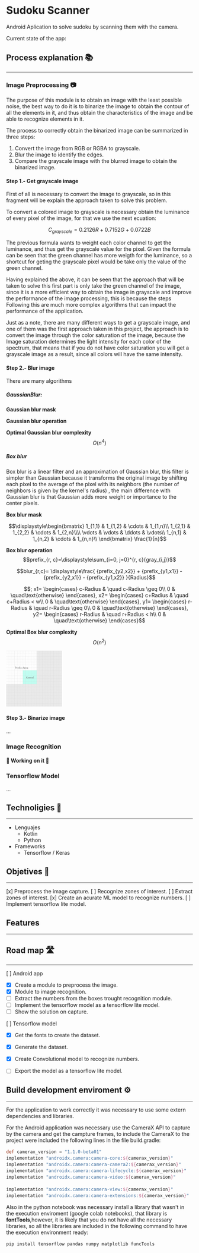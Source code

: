 # Sudoku Scanner

Android Aplication to solve sudoku by scanning them with the camera.

Current state of the app:

## Process explanation 📚
---
### Image Preprocessing 📷
The purpose of this module is to obtain an image with the least possible noise, the best way to do it is to binarize the image to obtain the contour of all the elements in it, and thus obtain the characteristics of the image and be able to recognize elements in it.

The process to correctly obtain the binarized image can be summarized in three steps:
1. Convert the image from RGB or RGBA to grayscale.
2. Blur the image to identify the edges.
3. Compare the grayscale image with the blurred image to obtain the binarized image.

#### Step 1.- Get grayscale image
First of all is necessary to convert the image to grayscale, so in this fragment will be explain the approach taken to solve this problem.

To convert a colored image to grayscale is necessary obtain the luminance of every pixel of the image, for that we use the next ecuation:

$$C_{grayscale}= 0.2126 R + 0.7152 G + 0.0722 B$$

The previous formula wants to weight each color channel to get the luminance, and thus get the grayscale value for the pixel. Given the formula can be seen that the green channel has more weigth for the luminance, so a shortcut for geting the grayscale pixel would be take only the value of the green channel.

Having explained the above, it can be seen that the approach that will be taken to solve this first part is only take the green channel of the image, since it is a more efficient way to obtain the image in grayscale and improve the performance of the image processing, this is because the steps Following this are much more complex algorithms that can impact the performance of the application.

Just as a note, there are many different ways to get a grayscale image, and one of them was the first approach taken in this project, the approach is to convert the image through the color saturation of the image, because the Image saturation determines the light intensity for each color of the spectrum, that means that if you do not have color saturation you will get a grayscale image as a result, since all colors will have the same intensity.

#### Step 2.- Blur image
There are many algorithms
##### GaussianBlur:

**Gaussian blur mask**

**Gaussian blur operation**

**Optimal Gaussian blur complexity**
$$O(n^{4})$$

##### Box blur
Box blur is a linear filter and an approximation of Gaussian blur, this filter is simpler than Gaussian because it transforms the original image by shifting each pixel to the average of the pixel with its neighbors (the number of neighbors is given by the kernel's radius) , the main difference with Gaussian blur is that Gaussian adds more weight or importance to the center pixels.

**Box blur mask**

$$\displaystyle\begin{bmatrix}
1_{1,1} & 1_{1,2} & \cdots & 1_{1,n}\\
1_{2,1} & 1_{2,2} & \cdots & 1_{2,n}\\\\
\vdots & \vdots & \ddots & \vdots\\
1_{n,1} & 1_{n,2} & \cdots & 1_{n,n}\\
\end{bmatrix}
\frac{1}{n}$$

**Box blur operation**
$$prefix_{r, c}=\displaystyle\sum_{i=0, j=0}^{r, c}{gray_{i,j}}$$

$$blur_{r,c}= \displaystyle\frac{
    {prefix_{y2,x2}} + 
    {prefix_{y1,x1}} -
    {prefix_{y2,x1}} -
    {prefix_{y1,x2}} 
}{Radius}$$


$$; 
x1=
\begin{cases}
    c-Radius & \quad c-Radius \geq 0\\
    0 & \quad\text{otherwise}
\end{cases}, 
x2=
\begin{cases}
    c+Radius & \quad c+Radius < w\\
    0 & \quad\text{otherwise}
\end{cases}, 
y1=
\begin{cases}
    r-Radius & \quad r-Radius \geq 0\\
    0 & \quad\text{otherwise}
\end{cases},
y2=
\begin{cases}
    r-Radius & \quad r+Radius < h\\
    0 & \quad\text{otherwise}
\end{cases}$$

**Optimal Box blur complexity**
$$O(n^{2})$$

<img src="./readmeResources/boxblur.gif" alt="drawing" width="150"/>

#### Step 3.- Binarize image
...
### Image Recognition 
#### **🚧 Working on it 🚧**
### Tensorflow Model
...
## Technoligies 🤖
---
- Lenguajes
    - Kotlin
    - Python
- Frameworks
    - Tensorflow / Keras

## Objetives 🎯
---

[x] Preprocess the image capture.
[ ] Recognize zones of interest.
[ ] Extract zones of interest.
[x] Create an acurate ML model to recognize numbers.
[ ] Implement tensorflow lite model.

## Features
---

## Road map 🛣
---
[ ] Android app 
- [x] Create a module to preprocess the image.
- [x] Module to image recognition.
- [ ] Extract the numbers from the boxes trought recognition module.
- [ ] Implement the tensorflow model as a tensorflow lite model.
- [ ] Show the solution on capture.

[ ] Tensorflow model
- [x] Get the fonts to create the dataset.
- [x] Generate the dataset.
- [x] Create Convolutional model to recognize numbers.
- [ ] Export the model as a tensorflow lite model.


## Build development enviroment ⚙
---
For the application to work correctly it was necessary to use some extern dependencies and libraries. 

For the Android application was necessary use the CameraX API to capture by the camera and get the campture frames, to include the CameraX to the project were included the following lines in the file build.gradle:
```gradle
def camerax_version = "1.1.0-beta01"
implementation "androidx.camera:camera-core:${camerax_version}"
implementation "androidx.camera:camera-camera2:${camerax_version}"
implementation "androidx.camera:camera-lifecycle:${camerax_version}"
implementation "androidx.camera:camera-video:${camerax_version}"

implementation "androidx.camera:camera-view:${camerax_version}"
implementation "androidx.camera:camera-extensions:${camerax_version}"
```
Also in the python notebook was necessary install a library that wasn't in the execution enviroment (google colab notebooks), that library is **fontTools**,however, it is likely that you do not have all the necessary libraries, so all the libraries are included in the following command to have the execution environment ready:
```bash
pip install tensorflow pandas numpy matplotlib funcTools
```
